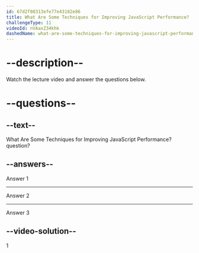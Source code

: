```yaml
---
id: 67d2f80313efe77e43182e86
title: What Are Some Techniques for Improving JavaScript Performance?
challengeType: 11
videoId: nVAaxZ34khk
dashedName: what-are-some-techniques-for-improving-javascript-performance
---
```


# --description--

Watch the lecture video and answer the questions below.

# --questions--

## --text--

What Are Some Techniques for Improving JavaScript Performance? question?

## --answers--

Answer 1

---

Answer 2

---

Answer 3

## --video-solution--

1
